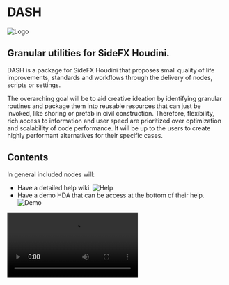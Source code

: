 # DASH
![Logo](https://i.imgur.com/gH3wFkx.png)
## Granular utilities for SideFX Houdini.

DASH is a package for SideFX Houdini that proposes small quality of life improvements, standards and workflows through the delivery of nodes, scripts or settings.

The overarching goal will be to aid creative ideation by identifying granular routines and package them into reusable resources that can just be invoked, like shoring or prefab in civil construction. Therefore, flexibility, rich access to information and user speed are prioritized over optimization and scalability of code performance. It will be up to the users to create highly performant alternatives for their specific cases.

## Contents

In general included nodes will:
- Have a detailed help wiki.
![Help](https://i.imgur.com/RQcBVbB.png)
- Have a demo HDA that can be access at the bottom of their help.
![Demo](https://i.imgur.com/yePt5ai.png)
<video src="https://github.com/probiner/DASH/assets/1182548/6fb5d5e3-f8dd-439a-8cd5-6d8f8b2c9f97" autoplay="true"/>
- Be blackboxed. Can't be opened or edited. (There are some side effects to this in VOPs, like error on RMB. RFE'd, as well as making reporting harder)

#### Firt Release

- 4 x SOPs (in `DASH_all_nodes.hip`)
- 7 x VOPs (in `DASH_all_nodes.hip`)
- 1 x Desktop, `DASH_SingleMonitorBuild`
- 1 x Shelf with 2 scripts. `Color SOP Wrangles` and `Delete Parm Channels`

First release is small and a revamp of assets I've first published on Orbolt. Its also representative of the type of nodes and principles that will be strived for in further releases:
- Small granular nodes that can be reused in many setups. Not full setup monolithic nodes.
- More VOPs than SOPs because the latter is a very targeted context (Many SOP nodes I created over the years intersect a lot with the shipped nodes, now).
- VOPs with array signatures to reduce the constant need to use for loop to deal with arrays.
- Menus with info and callback scripts that speed up the set up.
- Description messages for quicker overview awareness of the node operation in the node network.

## Installation
1) Place the DASH folder in a directory where you place other Houdini packages, e.g. `C:\users\user01\Documents\MyHoudiniPackages\Dash`
2) Place the contained DASH.json in the Houdini user directory, inside packages directory, e.g, `C:\users\user01\Documents\houdini20.0\packages\DASH.json`
3) Edit the `DASH` variable to point to package directory. Windows users will be forced here to use forward slashes. E.g. `"DASH": "C:/users/user01/Documents/MyHoudiniPackages/Dash"`. Save.
4) All done. Launch Houdini and the nodes, desktop and toolbar should now be ready to use.

## Feedback
To feedback this project you can use [github issues](https://github.com/probiner/DASH/issues), [instant messaging](https://discord.gg/URutVd4us7), or reach out on [Twitter](https://twitter.com/probiner)

---
---
#### Final Notes
"Whenever you show me your nodes I shrug because I have no idea why I would use them. Then, 6 months later I need them. - Russian friend.

Kudos to some elements of the community for all the help over the years in SideFX forums, ODforce forums, Think Procedural Discord, and also work colleagues. Many little things here were bettered by those interactions.

Thank you to the testers and motivators :D


